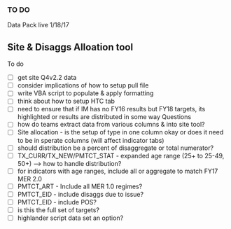 
### TO DO

Data Pack live 1/18/17

## Site & Disaggs Alloation tool
To do
- [ ] get site Q4v2.2 data
- [ ] consider implications of how to setup pull file
- [ ] write VBA script to populate & apply formatting
- [ ] think about how to setup HTC tab
- [ ] need to ensure that if IM has no FY16 results but FY18 targets, its highlighted or results are distributed in some way
Questions
- [ ] how do teams extract data from various columns & into site tool?
- [ ] Site allocation - is the setup of type in one column okay or does it need to be in sperate columns (will affect indicator tabs)
- [ ] should distribution be a percent of disaggregate or total numerator?
- [ ] TX_CURR/TX_NEW/PMTCT_STAT - expanded age range (25+ to 25-49, 50+) --> how to handle distribution?
- [ ] for indicators with age ranges, include all or aggregate to match FY17 MER 2.0
- [ ] PMTCT_ART - Include all MER 1.0 regimes?
- [ ] PMTCT_EID - include disaggs due to issue?
- [ ] PMTCT_EID - include POS?
- [ ] is this the full set of targets?
- [ ] highlander script data set an option?
